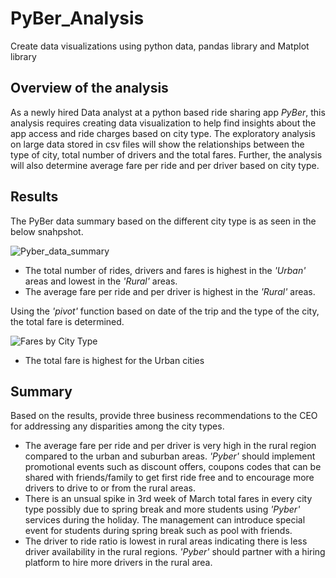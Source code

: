 # PyBer_Analysis
Create data visualizations using python data, pandas library and Matplot library

## Overview of the analysis
As a newly hired Data analyst at a python based ride sharing app *PyBer*, this analysis requires creating data visualization to help find insights about the app access and ride charges based on city type. The exploratory analysis on large data stored in csv files will show the relationships between the type of city, total number of drivers and the total fares. Further, the analysis will also determine average fare per ride and per driver based on city type.

## Results 
The PyBer data summary based on the different city type is as seen in the below snahpshot.

![Pyber_data_summary](https://user-images.githubusercontent.com/84694664/126920818-9a71a7ca-aaf3-4bb8-b5f6-8404735af7d7.JPG)

- The total number of rides, drivers and fares is highest in the *'Urban'* areas and lowest in the *'Rural'* areas.
- The average fare per ride and per driver is highest in the *'Rural'* areas.

Using the *'pivot'* function based on date of the trip and the type of the city, the total fare is determined.

![Fares by City Type](https://user-images.githubusercontent.com/84694664/126920782-5c0fbe92-c099-489f-8bee-8faa79f7400e.png)

- The total fare is highest for the Urban cities
## Summary
Based on the results, provide three business recommendations to the CEO for addressing any disparities among the city types.
- The average fare per ride and per driver is very high in the rural region compared to the urban and suburban areas. *'Pyber'* should implement promotional events such as discount offers, coupons codes that can be shared with friends/family to get first ride free and to encourage more drivers to drive to or from the rural areas. 
- There is an unsual spike in 3rd week of March total fares in every city type possibly due to spring break and more students using *'Pyber'* services during the holiday. The management can introduce special event for students during spring break such as pool with friends.
- The driver to ride ratio is lowest in rural areas indicating there is less driver availability in the rural regions. *'Pyber'* should partner with a hiring platform to hire more drivers in the rural area.
